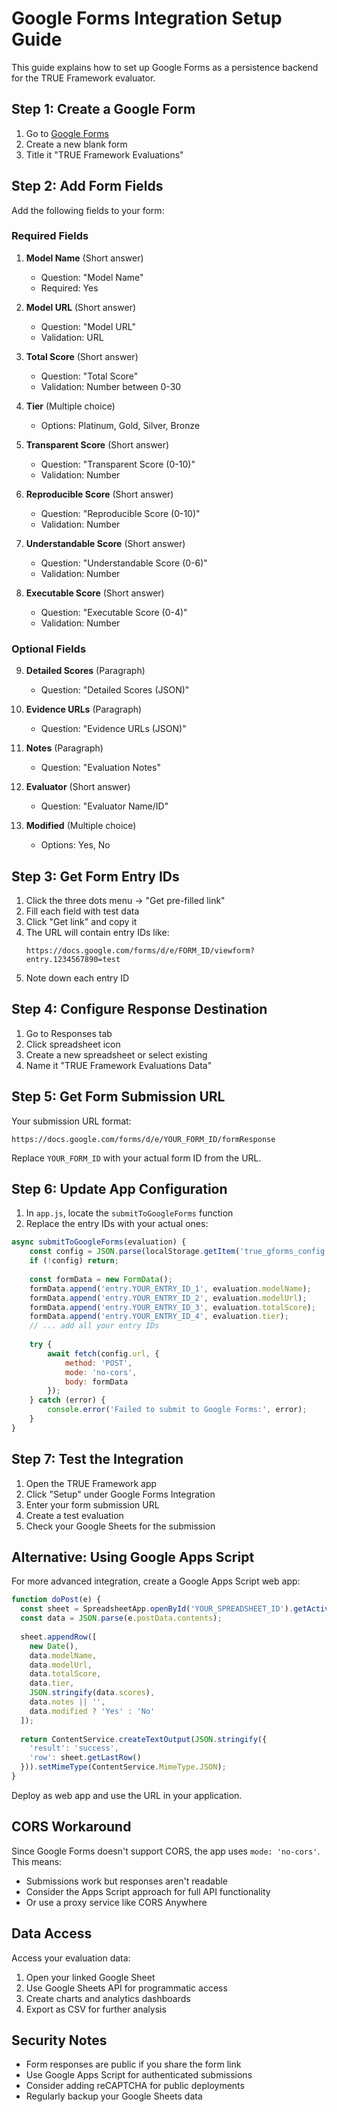 # Google Forms Integration Setup Guide

This guide explains how to set up Google Forms as a persistence backend for the TRUE Framework evaluator.

## Step 1: Create a Google Form

1. Go to [Google Forms](https://forms.google.com)
2. Create a new blank form
3. Title it "TRUE Framework Evaluations"

## Step 2: Add Form Fields

Add the following fields to your form:

### Required Fields

1. **Model Name** (Short answer)
   - Question: "Model Name"
   - Required: Yes

2. **Model URL** (Short answer)
   - Question: "Model URL"
   - Validation: URL

3. **Total Score** (Short answer)
   - Question: "Total Score"
   - Validation: Number between 0-30

4. **Tier** (Multiple choice)
   - Options: Platinum, Gold, Silver, Bronze

5. **Transparent Score** (Short answer)
   - Question: "Transparent Score (0-10)"
   - Validation: Number

6. **Reproducible Score** (Short answer)
   - Question: "Reproducible Score (0-10)"
   - Validation: Number

7. **Understandable Score** (Short answer)
   - Question: "Understandable Score (0-6)"
   - Validation: Number

8. **Executable Score** (Short answer)
   - Question: "Executable Score (0-4)"
   - Validation: Number

### Optional Fields

9. **Detailed Scores** (Paragraph)
   - Question: "Detailed Scores (JSON)"

10. **Evidence URLs** (Paragraph)
    - Question: "Evidence URLs (JSON)"

11. **Notes** (Paragraph)
    - Question: "Evaluation Notes"

12. **Evaluator** (Short answer)
    - Question: "Evaluator Name/ID"

13. **Modified** (Multiple choice)
    - Options: Yes, No

## Step 3: Get Form Entry IDs

1. Click the three dots menu → "Get pre-filled link"
2. Fill each field with test data
3. Click "Get link" and copy it
4. The URL will contain entry IDs like:
   ```
   https://docs.google.com/forms/d/e/FORM_ID/viewform?entry.1234567890=test
   ```
5. Note down each entry ID

## Step 4: Configure Response Destination

1. Go to Responses tab
2. Click spreadsheet icon
3. Create a new spreadsheet or select existing
4. Name it "TRUE Framework Evaluations Data"

## Step 5: Get Form Submission URL

Your submission URL format:
```
https://docs.google.com/forms/d/e/YOUR_FORM_ID/formResponse
```

Replace `YOUR_FORM_ID` with your actual form ID from the URL.

## Step 6: Update App Configuration

1. In `app.js`, locate the `submitToGoogleForms` function
2. Replace the entry IDs with your actual ones:

```javascript
async submitToGoogleForms(evaluation) {
    const config = JSON.parse(localStorage.getItem('true_gforms_config'));
    if (!config) return;
    
    const formData = new FormData();
    formData.append('entry.YOUR_ENTRY_ID_1', evaluation.modelName);
    formData.append('entry.YOUR_ENTRY_ID_2', evaluation.modelUrl);
    formData.append('entry.YOUR_ENTRY_ID_3', evaluation.totalScore);
    formData.append('entry.YOUR_ENTRY_ID_4', evaluation.tier);
    // ... add all your entry IDs
    
    try {
        await fetch(config.url, {
            method: 'POST',
            mode: 'no-cors',
            body: formData
        });
    } catch (error) {
        console.error('Failed to submit to Google Forms:', error);
    }
}
```

## Step 7: Test the Integration

1. Open the TRUE Framework app
2. Click "Setup" under Google Forms Integration
3. Enter your form submission URL
4. Create a test evaluation
5. Check your Google Sheets for the submission

## Alternative: Using Google Apps Script

For more advanced integration, create a Google Apps Script web app:

```javascript
function doPost(e) {
  const sheet = SpreadsheetApp.openById('YOUR_SPREADSHEET_ID').getActiveSheet();
  const data = JSON.parse(e.postData.contents);
  
  sheet.appendRow([
    new Date(),
    data.modelName,
    data.modelUrl,
    data.totalScore,
    data.tier,
    JSON.stringify(data.scores),
    data.notes || '',
    data.modified ? 'Yes' : 'No'
  ]);
  
  return ContentService.createTextOutput(JSON.stringify({
    'result': 'success',
    'row': sheet.getLastRow()
  })).setMimeType(ContentService.MimeType.JSON);
}
```

Deploy as web app and use the URL in your application.

## CORS Workaround

Since Google Forms doesn't support CORS, the app uses `mode: 'no-cors'`. This means:
- Submissions work but responses aren't readable
- Consider the Apps Script approach for full API functionality
- Or use a proxy service like CORS Anywhere

## Data Access

Access your evaluation data:
1. Open your linked Google Sheet
2. Use Google Sheets API for programmatic access
3. Create charts and analytics dashboards
4. Export as CSV for further analysis

## Security Notes

- Form responses are public if you share the form link
- Use Google Apps Script for authenticated submissions
- Consider adding reCAPTCHA for public deployments
- Regularly backup your Google Sheets data